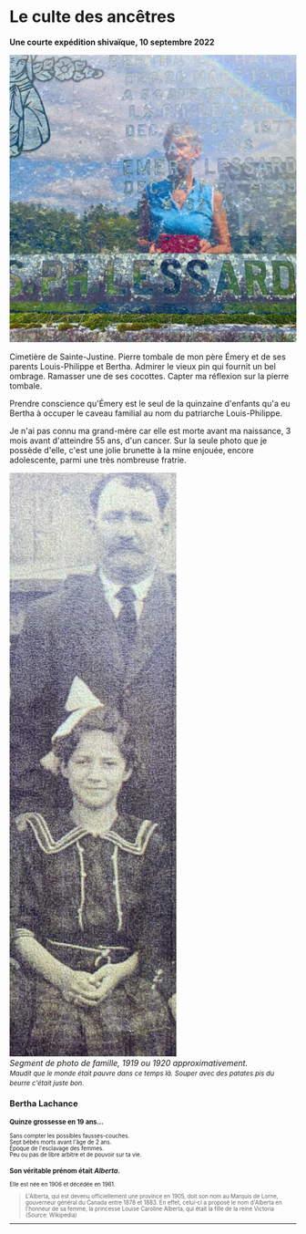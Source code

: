 <link rel="stylesheet" href="../css/style.css">

# Le culte des ancêtres
__Une courte expédition shivaïque, 10 septembre 2022__

![Sur la tombe](../media/sur-la-tombe-d-emery.jpeg)

[//]: # (Fumer un joint dans le cimetière de Sainte-Justine.)
Cimetière de Sainte-Justine.
Pierre tombale de mon père Émery et de ses parents Louis-Philippe et Bertha.
Admirer le vieux pin qui fournit un bel ombrage.
Ramasser une de ses cocottes.
Capter ma réflexion sur la pierre tombale.

Prendre conscience qu'Émery est le seul de la quinzaine d'enfants qu'a eu Bertha à occuper le caveau familial au nom du patriarche Louis-Philippe.

Je n'ai pas connu ma grand-mère car elle est morte avant ma naissance, 3 mois avant d'atteindre 55 ans, d'un cancer. Sur la seule photo que je possède d'elle, c'est une jolie brunette à la mine enjouée, encore adolescente, parmi une très nombreuse fratrie. 
  
![Bertha et son père](../media/bertha-et-son-pere.jpeg)  
_Segment de photo de famille, 1919 ou 1920 approximativement._  
<small> <i>Maudit que le monde était pauvre dans ce temps là. Souper avec des patates pis du beurre c'était juste bon.</i> <small>

## Bertha Lachance

### Quinze grossesse en 19 ans...  
Sans compter les possibles fausses-couches.  
Sept bébés morts avant l'âge de 2 ans.    
Époque de l'esclavage des femmes.  
Peu ou pas de libre arbitre et de pouvoir sur ta vie.  
    
### Son véritable prénom était _Alberta_.
Elle est née en 1906 et décédée en 1961.
> L'Alberta, qui est devenu officiellement une province en 1905, doit son nom au Marquis de Lorne, gouverneur général du Canada entre 1878 et 1883. En effet, celui-ci a proposé le nom d'Alberta en l'honneur de sa femme, la princesse Louise Caroline Alberta, qui était la fille de la reine Victoria (Source: Wikipedia)
  
<hr>
